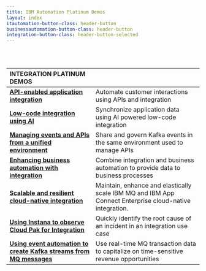 ```yaml
---
title: IBM Automation Platinum Demos
layout: index
itautomation-button-class: header-button
businessautomation-button-class: header-button
integration-button-class: header-button-selected
---
```

<br/>
<br/>

| **INTEGRATION PLATINUM DEMOS** | | 
| :---         | :--- |
| **[API-enabled application integration](https://ibm.github.io/platinum-demos/300-integration-api-enabled-application-integration/demo-preparation)** | Automate customer interactions using APIs and integration |
| **[Low-code integration using AI](https://ibm.github.io/platinum-demos/300-integration-low-code-integration-using-ai/demo-preparation)** | Synchronize application data using AI powered low-code integration |
| **[Managing events and APIs from a unified environment](https://ibm.github.io/platinum-demos/300-integration-managing-events-and-apis-from-unified-environment/demo-preparation)** | Share and govern Kafka events in the same environment used to manage APIs |
| **[Enhancing business automation with integration](https://ibm.github.io/platinum-demos/300-enhancing-ba-with-integration/demo-preparation)** | Combine integration and business automation to provide data to business processes |
| **[Scalable and resilient cloud-native integration](https://ibm.github.io/platinum-demos/300-integration-scalable-and-resilient-cloud-native-integration/demo-preparation)** | Maintain, enhance and elastically scale IBM MQ and IBM App Connect Enterprise cloud-native integration. |
| **[Using Instana to observe Cloud Pak for Integration](https://ibm.github.io/platinum-demos/300-using-instana-to-observe-cloud-pak-for-integration/demo-preparation)** | Quickly identify the root cause of an incident in an integration use case |
| **[Using event automation to create Kafka streams from MQ messages](https://ibm.github.io/platinum-demos/300-integration-using-event-automation-to-create-kafka-streams-from-mq-messages/demo-preparation)** | Use real-time MQ transaction data to capitalize on time-sensitive revenue opportunities |